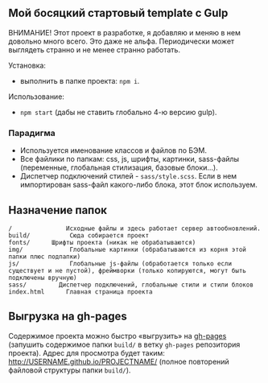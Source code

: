 ## Мой босяцкий стартовый template с Gulp

ВНИМАНИЕ! Этот проект в разработке, я добавляю и меняю в нем довольно много всего. Это даже не альфа. Периодически может выглядеть странно и не менее странно работать.

Установка:
- выполнить в папке проекта: `npm i`.

Использование:
- `npm start` (дабы не ставить глобально 4-ю версию gulp).


### Парадигма

- Используется именование классов и файлов по БЭМ.
- Все файлики по папкам: css, js, шрифты, картинки, sass-файлы (переменные, глобальная стилизация, базовые блоки...).
- Диспетчер подключений стилей - `sass/style.scss`. Если в нем импортирован sass-файл какого-либо блока, этот блок используем.


## Назначение папок

```
/				Исходные файлы и здесь работает сервер автообновлений.
build/			 Сюда собирается проект
fonts/      Шрифты проекта (никак не обрабатываются)
img/          	 Глобальные картинки (обрабатываются из корня этой папки плюс подпапки)
js/           	 Глобальные js-файлы (обработается только если существует и не пустой), фреймворки (только копируются, могут быть подключены вручную)
sass/         Диспетчер подключений, глобальные стили и стили блоков
index.html 		Главная страница проекта

```


## Выгрузка на gh-pages

Содержимое проекта можно быстро «выгрузить» на [gh-pages](https://help.github.com/articles/user-organization-and-project-pages/#project-pages) (запушить содержимое папки `build/` в ветку `gh-pages` репозитория проекта). Адрес для просмотра будет таким: http://USERNAME.github.io/PROJECTNAME/ (полное повторений файловой структуры папки `build/`).
